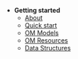 <!---
Copyright 2021 Yuan He (KRR-Oxford). All rights reserved.

Licensed under the Apache License, Version 2.0 (the "License");
you may not use this file except in compliance with the License.
You may obtain a copy of the License at

    http://www.apache.org/licenses/LICENSE-2.0

Unless required by applicable law or agreed to in writing, software
distributed under the License is distributed on an "AS IS" BASIS,
WITHOUT WARRANTIES OR CONDITIONS OF ANY KIND, either express or implied.
See the License for the specific language governing permissions and
limitations under the License.
-->

- **Getting started**
  - [About](/)
  - [Quick start](intro.md)
  - [OM Models](om_models.md)
  - [OM Resources](om_resources.md)
  - [Data Structures](data_structures.md)
